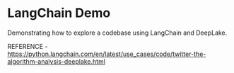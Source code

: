 # LangChain Demo
Demonstrating how to explore a codebase using LangChain and DeepLake.

REFERENCE - https://python.langchain.com/en/latest/use_cases/code/twitter-the-algorithm-analysis-deeplake.html
